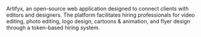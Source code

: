 Artifyx, an open-source web application designed to connect clients with editors and designers. The platform facilitates hiring professionals for video editing, photo editing, logo design, cartoons & animation, and flyer design through a token-based hiring system.
